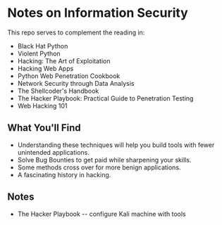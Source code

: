 # Notes on Information Security

This repo serves to complement the reading in:
 
* Black Hat Python
* Violent Python
* Hacking: The Art of Exploitation
* Hacking Web Apps
* Python Web Penetration Cookbook
* Network Security through Data Analysis
* The Shellcoder's Handbook
* The Hacker Playbook: Practical Guide to Penetration Testing
* Web Hacking 101

## What You'll Find

* Understanding these techniques will help you build tools with fewer unintended applications.
* Solve Bug Bounties to get paid while sharpening your skills.
* Some methods cross over for more benign applications.
* A fascinating history in hacking.

## Notes
* The Hacker Playbook -- configure Kali machine with tools
